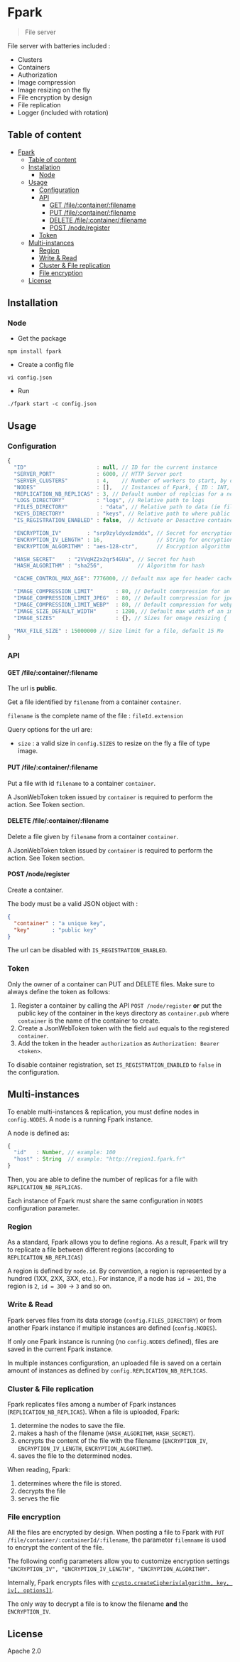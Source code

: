 # Fpark

> File server

File server with batteries included :
  + Clusters
  + Containers
  + Authorization
  + Image compression
  + Image resizing on the fly
  + File encryption by design
  + File replication
  + Logger (included with rotation)

## Table of content

<!-- TOC -->

- [Fpark](#fpark)
  - [Table of content](#table-of-content)
  - [Installation](#installation)
    - [Node](#node)
  - [Usage](#usage)
    - [Configuration](#configuration)
    - [API](#api)
      - [GET /file/:container/:filename](#get-filecontainerfilename)
      - [PUT /file/:container/:filename](#put-filecontainerfilename)
      - [DELETE /file/:container/:filename](#delete-filecontainerfilename)
      - [POST /node/register](#post-noderegister)
    - [Token](#token)
  - [Multi-instances](#multi-instances)
    - [Region](#region)
    - [Write & Read](#write--read)
    - [Cluster & File replication](#cluster--file-replication)
    - [File encryption](#file-encryption)
  - [License](#license)

<!-- /TOC -->

## Installation

### Node

- Get the package

```
npm install fpark
```

- Create a config file

```
vi config.json
```

- Run

```
./fpark start -c config.json
```

## Usage

### Configuration

```js
{
  "ID"                      : null, // ID for the current instance
  "SERVER_PORT"             : 6000, // HTTP Server port
  "SERVER_CLUSTERS"         : 4,    // Number of workers to start, by default number of CPU cores
  "NODES"                   : [],   // Instances of Fpark, { ID : INT, host : String }; ex: [{ ID : 100, host : 'http://localhost:3000' }]
  "REPLICATION_NB_REPLICAS" : 3, // Default number of replcias for a new file
  "LOGS_DIRECTORY"          : "logs", // Relative path to logs
  "FILES_DIRECTORY"          : "data", // Relative path to data (ie files)
  "KEYS_DIRECTORY"          : "keys", // Relative path to where public keys are stored for PUT/DEL authorizations
  "IS_REGISTRATION_ENABLED" : false,  // Activate or Desactive container registration

  "ENCRYPTION_IV"        : "srp9zyldyxdzmddx", // Secret for encryption
  "ENCRYPTION_IV_LENGTH" : 16,                 // String for encryption key length
  "ENCRYPTION_ALGORITHM" : "aes-128-ctr",      // Encryption algorithm used

  "HASH_SECRET"    : "2VVqHZ2x2qr54GUa", // Secret for hash
  "HASH_ALGORITHM" : "sha256",           // Algorithm for hash

  "CACHE_CONTROL_MAX_AGE": 7776000, // Default max age for header cache control

  "IMAGE_COMPRESSION_LIMIT"       : 80, // Default comrpression for an image file
  "IMAGE_COMPRESSION_LIMIT_JPEG"  : 80, // Default comrpression for jpeg file
  "IMAGE_COMPRESSION_LIMIT_WEBP"  : 80, // Default compression for webp file
  "IMAGE_SIZE_DEFAULT_WIDTH"      : 1280, // Default max width of an image
  "IMAGE_SIZES"                   : {}, // Sizes for omage resizing { 'S' : { width : 200, height : 100 }, 'M' : ... }

  "MAX_FILE_SIZE" : 15000000 // Size limit for a file, default 15 Mo
}
```

### API

#### GET /file/:container/:filename

The url is **public**.

Get a file identified by `filename` from a container `container`.

`filename` is the complete name of the file : `fileId.extension`

Query options for the url are:
- `size` : a valid size in `config.SIZES` to resize on the fly a file of type image.

#### PUT /file/:container/:filename

Put a file with id `filename` to a container `container`.

A JsonWebToken token issued by `container` is required to perform the action. See Token section.

#### DELETE /file/:container/:filename

Delete a file given by `filename` from a container `container`.

A JsonWebToken token issued by `container` is required to perform the action. See Token section.

#### POST /node/register

Create a container.

The body must be a valid JSON object with :

```json
{
  "container" : "a unique key",
  "key"       : "public key"
}
```

The url can be disabled with `IS_REGISTRATION_ENABLED`.

### Token

Only the owner of a container can PUT and DELETE files. Make sure to always define the token as follows:

  1. Register a container by calling the API `POST /node/register` **or** put the public key of the container in the keys directory as `container.pub` where `container` is the name of the container to create.
  1. Create a JsonWebToken token with the field `aud` equals to the registered `container`.
  1. Add the token in the header `authorization` as `Authorization: Bearer <token>`.

To disable container registration, set `IS_REGISTRATION_ENABLED` to `false` in the configuration.

## Multi-instances

To enable multi-instances & replication, you must define nodes in `config.NODES`. A node is a running Fpark instance.

A node is defined as:

```js
{
  "id"   : Number, // example: 100
  "host" : String  // example: "http://region1.fpark.fr"
}
```

Then, you are able to define the number of replicas for a file with `REPLICATION_NB_REPLICAS`.

Each instance of Fpark must share the same configuration in `NODES` configuration parameter.

### Region

As a standard, Fpark allows you to define regions. As a result, Fpark will try to replicate a file between different regions (according to `REPLICATION_NB_REPLICAS`)

A region is defined by `node.id`. By convention, a region is represented by a hundred (1XX, 2XX, 3XX, etc.). For instance, if a node has `id = 201`, the region is `2`, `id = 300` -> `3` and so on.

### Write & Read

Fpark serves files from its data storage (`config.FILES_DIRECTORY`) or from another Fpark instance if multiple instances are defined (`config.NODES`).

If only one Fpark instance is running (no `config.NODES` defined), files are saved in the current Fpark instance.

In multiple instances configuration, an uploaded file is saved on a certain amount of instances as defined by `config.REPLICATION_NB_REPLICAS`.

### Cluster & File replication

Fpark replicates files among a number of Fpark instances (`REPLICATION_NB_REPLICAS`). When a file is uploaded, Fpark:
1. determine the nodes to save the file.
1. makes a hash of the filename (`HASH_ALGORITHM`, `HASH_SECRET`).
1. encrypts the content of the file with the filename (`ENCRYPTION_IV`, `ENCRYPTION_IV_LENGTH`, `ENCRYPTION_ALGORITHM`).
1. saves the file to the determined nodes.

When reading, Fpark:
1. determines where the file is stored.
1. decrypts the file
1. serves the file

### File encryption

All the files are encrypted by design. When posting a file to Fpark with `PUT /file/container/:containerId/:filename`, the parameter `filemname` is used to encrypt the content of the file.

The following config parameters allow you to customize encryption settings `"ENCRYPTION_IV", "ENCRYPTION_IV_LENGTH", "ENCRYPTION_ALGORITHM"`.

Internally, Fpark encrypts files with [`crypto.createCipheriv(algorithm, key, iv[, options])`](https://nodejs.org/api/crypto.html#crypto_crypto_createcipheriv_algorithm_key_iv_options).

The only way to decrypt a file is to know the filename **and** the `ENCRYPTION_IV`.

## License

Apache 2.0
